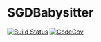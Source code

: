 # SGDBabysitter

[![Build Status](https://travis-ci.com/JayCata/SGDBabysitter.jl.svg?branch=master)](https://travis-ci.com/JayCata/SGDBabysitter.jl)
[![CodeCov](https://codecov.io/gh/JayCata/SGDBabysitter.jl/branch/master/graph/badge.svg)](https://codecov.io/gh/JayCata/SGDBabysitter.jl)
